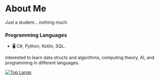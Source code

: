 # About Me  
Just a student... nothing much

### Programming Languages
- :desktop_computer: C#, Python, Kotlin, SQL.

Interested to learn data structs and algorithms, computing theory, AI, and programming in different languages.

[![Top Langs](https://github-readme-stats.vercel.app/api/top-langs/?username=ssuish&layout=compact)](https://github.com/ssuish/ssuish/edit/main/README.md)

